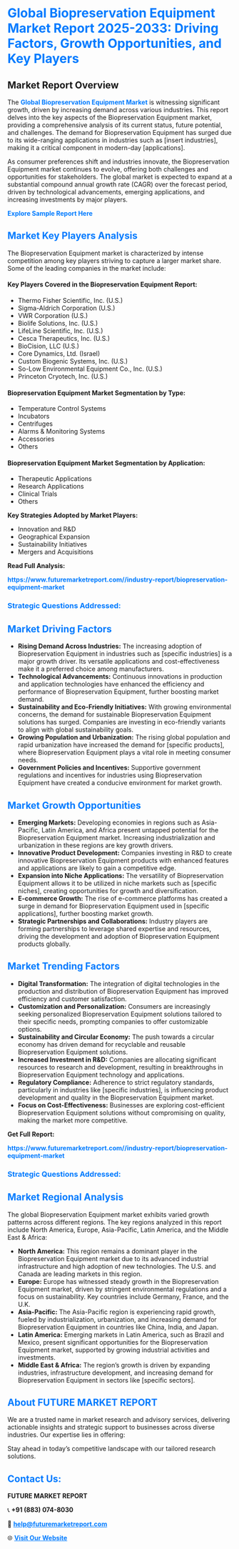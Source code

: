 <h1 style="color: #007BFF;">Global Biopreservation Equipment Market Report 2025-2033: Driving Factors, Growth Opportunities, and Key Players</h1>

<section id="overview">
<h2>Market Report Overview</h2>
<p>The <a href="https://www.futuremarketreport.com//industry-report/biopreservation-equipment-market" style="color: #007BFF; text-decoration: none;"><strong>Global Biopreservation Equipment Market</strong></a> is witnessing significant growth, driven by increasing demand across various industries. This report delves into the key aspects of the Biopreservation Equipment market, providing a comprehensive analysis of its current status, future potential, and challenges. The demand for Biopreservation Equipment has surged due to its wide-ranging applications in industries such as [insert industries], making it a critical component in modern-day [applications].</p>
<p>As consumer preferences shift and industries innovate, the Biopreservation Equipment market continues to evolve, offering both challenges and opportunities for stakeholders. The global market is expected to expand at a substantial compound annual growth rate (CAGR) over the forecast period, driven by technological advancements, emerging applications, and increasing investments by major players.</p>
</section>

<section id="overview">
<p><a href="https://www.futuremarketreport.com//request-sample/reportId=85057" style="color: #007BFF; text-decoration: none;"><strong>Explore Sample Report Here</strong></a></p>
</section>

<section id="key-players">
<h2 style="color: #007BFF;">Market Key Players Analysis</h2>
<p>The Biopreservation Equipment market is characterized by intense competition among key players striving to capture a larger market share. Some of the leading companies in the market include:</p>
<h4>Key Players Covered in the Biopreservation Equipment Report:</h4>
<ul><li>Thermo Fisher Scientific, Inc. (U.S.)</li><li>Sigma-Aldrich Corporation (U.S.)</li><li>VWR Corporation (U.S.)</li><li>Biolife Solutions, Inc. (U.S.)</li><li>LifeLine Scientific, Inc. (U.S.)</li><li>Cesca Therapeutics, Inc. (U.S.)</li><li>BioCision, LLC (U.S.)</li><li>Core Dynamics, Ltd. (Israel)</li><li>Custom Biogenic Systems, Inc. (U.S.)</li><li>So-Low Environmental Equipment Co., Inc. (U.S.)</li><li>Princeton Cryotech, Inc. (U.S.)</li></ul>
<h4>Biopreservation Equipment Market Segmentation by Type:</h4>
<ul><li>Temperature Control Systems</li><li>Incubators</li><li>Centrifuges</li><li>Alarms &amp; Monitoring Systems</li><li>Accessories</li><li>Others</li></ul>

<h4>Biopreservation Equipment Market Segmentation by Application:</h4>
<ul><li>Therapeutic Applications</li><li>Research Applications</li><li>Clinical Trials</li><li>Others</li></ul>
<p><strong>Key Strategies Adopted by Market Players:</strong></p>
<ul>
<li>Innovation and R&D</li>
<li>Geographical Expansion</li>
<li>Sustainability Initiatives</li>
<li>Mergers and Acquisitions</li>
</ul>
</section>

<section>
<p><strong>Read Full Analysis: </strong></p><a href="https://www.futuremarketreport.com//industry-report/biopreservation-equipment-market" style="color: #007BFF; text-decoration: none;"><strong>https://www.futuremarketreport.com//industry-report/biopreservation-equipment-market</strong></a>
<h3 style="color: #007BFF;">Strategic Questions Addressed:</h3>
</section>

<section id="driving-factors">
<h2 style="color: #007BFF;">Market Driving Factors</h2>
<ul>
<li><strong>Rising Demand Across Industries:</strong> The increasing adoption of Biopreservation Equipment in industries such as [specific industries] is a major growth driver. Its versatile applications and cost-effectiveness make it a preferred choice among manufacturers.</li>
<li><strong>Technological Advancements:</strong> Continuous innovations in production and application technologies have enhanced the efficiency and performance of Biopreservation Equipment, further boosting market demand.</li>
<li><strong>Sustainability and Eco-Friendly Initiatives:</strong> With growing environmental concerns, the demand for sustainable Biopreservation Equipment solutions has surged. Companies are investing in eco-friendly variants to align with global sustainability goals.</li>
<li><strong>Growing Population and Urbanization:</strong> The rising global population and rapid urbanization have increased the demand for [specific products], where Biopreservation Equipment plays a vital role in meeting consumer needs.</li>
<li><strong>Government Policies and Incentives:</strong> Supportive government regulations and incentives for industries using Biopreservation Equipment have created a conducive environment for market growth.</li>
</ul>
</section>

<section id="growth-opportunities">
<h2 style="color: #007BFF;">Market Growth Opportunities</h2>
<ul>
<li><strong>Emerging Markets:</strong> Developing economies in regions such as Asia-Pacific, Latin America, and Africa present untapped potential for the Biopreservation Equipment market. Increasing industrialization and urbanization in these regions are key growth drivers.</li>
<li><strong>Innovative Product Development:</strong> Companies investing in R&D to create innovative Biopreservation Equipment products with enhanced features and applications are likely to gain a competitive edge.</li>
<li><strong>Expansion into Niche Applications:</strong> The versatility of Biopreservation Equipment allows it to be utilized in niche markets such as [specific niches], creating opportunities for growth and diversification.</li>
<li><strong>E-commerce Growth:</strong> The rise of e-commerce platforms has created a surge in demand for Biopreservation Equipment used in [specific applications], further boosting market growth.</li>
<li><strong>Strategic Partnerships and Collaborations:</strong> Industry players are forming partnerships to leverage shared expertise and resources, driving the development and adoption of Biopreservation Equipment products globally.</li>
</ul>
</section>

<section id="trending-factors">
<h2 style="color: #007BFF;">Market Trending Factors</h2>
<ul>
<li><strong>Digital Transformation:</strong> The integration of digital technologies in the production and distribution of Biopreservation Equipment has improved efficiency and customer satisfaction.</li>
<li><strong>Customization and Personalization:</strong> Consumers are increasingly seeking personalized Biopreservation Equipment solutions tailored to their specific needs, prompting companies to offer customizable options.</li>
<li><strong>Sustainability and Circular Economy:</strong> The push towards a circular economy has driven demand for recyclable and reusable Biopreservation Equipment solutions.</li>
<li><strong>Increased Investment in R&D:</strong> Companies are allocating significant resources to research and development, resulting in breakthroughs in Biopreservation Equipment technology and applications.</li>
<li><strong>Regulatory Compliance:</strong> Adherence to strict regulatory standards, particularly in industries like [specific industries], is influencing product development and quality in the Biopreservation Equipment market.</li>
<li><strong>Focus on Cost-Effectiveness:</strong> Businesses are exploring cost-efficient Biopreservation Equipment solutions without compromising on quality, making the market more competitive.</li>
</ul>
</section>

<section>
<p><strong>Get Full Report: </strong></p><a href="https://www.futuremarketreport.com//industry-report/biopreservation-equipment-market" style="color: #007BFF; text-decoration: none;"><strong>https://www.futuremarketreport.com//industry-report/biopreservation-equipment-market</strong></a>
<h3 style="color: #007BFF;">Strategic Questions Addressed:</h3>
</section>


<section id="regional-analysis">
<h2 style="color: #007BFF;">Market Regional Analysis</h2>
<p>The global Biopreservation Equipment market exhibits varied growth patterns across different regions. The key regions analyzed in this report include North America, Europe, Asia-Pacific, Latin America, and the Middle East & Africa:</p>
<ul>
<li><strong>North America:</strong> This region remains a dominant player in the Biopreservation Equipment market due to its advanced industrial infrastructure and high adoption of new technologies. The U.S. and Canada are leading markets in this region.</li>
<li><strong>Europe:</strong> Europe has witnessed steady growth in the Biopreservation Equipment market, driven by stringent environmental regulations and a focus on sustainability. Key countries include Germany, France, and the U.K.</li>
<li><strong>Asia-Pacific:</strong> The Asia-Pacific region is experiencing rapid growth, fueled by industrialization, urbanization, and increasing demand for Biopreservation Equipment in countries like China, India, and Japan.</li>
<li><strong>Latin America:</strong> Emerging markets in Latin America, such as Brazil and Mexico, present significant opportunities for the Biopreservation Equipment market, supported by growing industrial activities and investments.</li>
<li><strong>Middle East & Africa:</strong> The region’s growth is driven by expanding industries, infrastructure development, and increasing demand for Biopreservation Equipment in sectors like [specific sectors].</li>
</ul>
</section>

<footer>
<h2 style="color: #007BFF;">About FUTURE MARKET REPORT</h2>
<p>We are a trusted name in market research and advisory services, delivering actionable insights and strategic support to businesses across diverse industries. Our expertise lies in offering:</p>

<p>Stay ahead in today’s competitive landscape with our tailored research solutions.</p>

<h2 style="color: #007BFF;">Contact Us:</h2>
<p><strong>FUTURE MARKET REPORT</strong></p>
<p>📞 <strong>+91 (883) 074-8030</strong></p>
<p>📧 <strong><a href="mailto:help@futuremarketreport.com" style="color: #007BFF;">help@futuremarketreport.com</a></strong></p>
<p>🌐 <strong><a href="https://www.futuremarketreport.com/" style="color: #007BFF;">Visit Our Website</a></strong></p>
</footer>